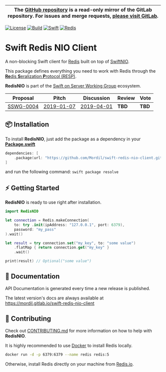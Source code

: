 | The [GitHub repository](https://github.com/Mordil/swift-redis-nio-client) is a **read-only** mirror of the GitLab repository. For issues and merge requests, [please visit GitLab](https://gitlab.com/mordil/swift-redis-nio-client). |
|---|

[![License](https://img.shields.io/badge/License-Apache%202.0-yellow.svg)](./LICENSE.txt)
[![Build](https://gitlab.com/Mordil/swift-redis-nio-client/badges/master/pipeline.svg)](https://gitlab.com/Mordil/swift-redis-nio-client/pipelines)
[![Swift](https://img.shields.io/badge/Swift-5.0-brightgreen.svg?colorA=orange&colorB=4E4E4E)](https://swift.org)
[![Redis](https://img.shields.io/badge/Redis-5-brightgreen.svg?colorA=red&colorB=4E4E4E)](https://redis.io/download)

# Swift Redis NIO Client

A non-blocking Swift client for [Redis](https://redis.io/) built on top of [SwiftNIO](https://github.com/apple/swift-nio).

This package defines everything you need to work with Redis through the [**Re**dis **S**eralization **P**rotocol (RESP)](https://redis.io/topics/protocol).

**RedisNIO** is part of the [Swift on Server Working Group](https://github.com/swift-server/sswg) ecosystem.

| Proposal | Pitch | Discussion | Review | Vote |
|----------|-------|------------|--------|------|
| [SSWG-0004](https://github.com/swift-server/sswg/blob/master/proposals/0004-nio-redis.md) | [2019-01-07](https://forums.swift.org/t/swiftnio-redis-client/19325) | [2019-04-01](https://forums.swift.org/t/discussion-nioredis-nio-based-redis-driver/22455) | **TBD** | **TBD** |

## :package: Installation

To install **RedisNIO**, just add the package as a dependency in your [**Package.swift**](https://github.com/apple/swift-package-manager/blob/master/Documentation/PackageDescriptionV4.md#dependencies)

```swift
dependencies: [
    .package(url: "https://github.com/Mordil/swift-redis-nio-client.git", from: "1.0.0-alpha.1")
]
```

and run the following command: `swift package resolve`

## :zap: Getting Started

**RedisNIO** is ready to use right after installation.

```swift
import RedisNIO

let connection = Redis.makeConnection(
    to: try .init(ipAddress: "127.0.0.1", port: 6379),
    password: "my_pass"
).wait()

let result = try connection.set("my_key", to: "some value")
    .flatMap { return connection.get("my_key" }
    .wait()

print(result) // Optional("some value")
```

## :closed_book: Documentation

API Documentation is generated every time a new release is published.

The latest version's docs are always available at https://mordil.gitlab.io/swift-redis-nio-client

## :construction: Contributing

Check out [CONTRIBUTING.md](CONTRIBUTING.md) for more information on how to help with **RedisNIO**.

It is highly recommended to use [Docker](https://docker.com) to install Redis locally.

```bash
docker run -d -p 6379:6379 --name redis redis:5
```

Otherwise, install Redis directly on your machine from [Redis.io](https://redis.io/download).
